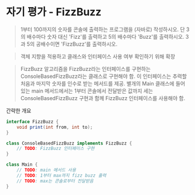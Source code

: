 # 자기 평가 - FizzBuzz #

> 1부터 100까지의 숫자를 콘솔에 출력하는 프로그램을 (자바로) 작성하시오. 단 3의 배수마다 숫자 대신 'Fizz'를 출력하고 5의 배수마다 'Buzz'를 출력하시오. 3과 5의 공배수이면 'FizzBuzz'를 출력하시오.

> 객체 지향을 적용하고 클래스와 인터페이스 사용 여부 확인하기 위해 확장

> FizzBuzz 알고리즘을 FizzBuzz라는 인터페이스를 구현하는 ConsoleBasedFizzBuzz라는 클래스로 구현해야 함. 이 인터페이스는 추력할 처음과 마지막 숫자를 인수로 받는 메서드를 제공. 별개의 Main 클래스에 들어 있는 main 메서드에서는 1부터 콘솔에서 전달받은 값까지 세는 ConsoleBasedFizzBuzz 구현과 함께 FizzBuzz 인터페이스를 사용해야 함.

간략한 개요
```java
interface FizzBuzz {
    void print(int from, int to);
}

class ConsoleBasedFizzBuzz implements FizzBuzz {
    // TODO: FizzBuzz 인터페이스 구현
}

class Main {
    // TODO: main 메서드 사용
    // TODO: 1부터 max까지 fizz buzz 출력
    // TODO: max는 콘솔로부터 전달받음
}
```